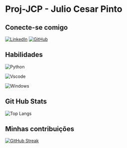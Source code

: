 # Proj-JCP - Julio Cesar Pinto

## Conecte-se comigo
[![LinkedIn](https://img.shields.io/badge/LinkedIn-0077B5?style=for-the-badge&logo=linkedin&logoColor=white)](https://www.linkedin.com/in/j%C3%BAlio-c%C3%A9sar-pinto-288b74133/) [![GitHub](https://img.shields.io/badge/GitHub-100000?style=for-the-badge&logo=github&logoColor=white)](https://github.com/Proj-JCP)

## Habilidades

![Python](https://img.shields.io/badge/python-3670A0?style=for-the-badge&logo=python&logoColor=ffdd54)

![Vscode](https://img.shields.io/badge/Vscode-007ACC?style=for-the-badge&logo=visual-studio-code&logoColor=white)

![Windows](https://img.shields.io/badge/Windows-000?style=for-the-badge&logo=windows&logoColor=2CA5E0)

## Git Hub Stats

![Top Langs](https://github-readme-stats-git-masterrstaa-rickstaa.vercel.app/api/top-langs/?username=Proj-JCP&bg_color=000&border_color=30A3DC&title_color=E94D5F&text_color=FFF&hide_title=true&hide=stars)

## Minhas contribuições

[![GitHub Streak](https://streak-stats.demolab.com?user=Proj-JCP&theme=transparent&hide_border=falso)](https://git.io/streak-stats)

